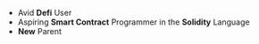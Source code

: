 - Avid __Defi__ User
- Aspiring __Smart Contract__ Programmer in the __Solidity__ Language
- __New__ Parent
